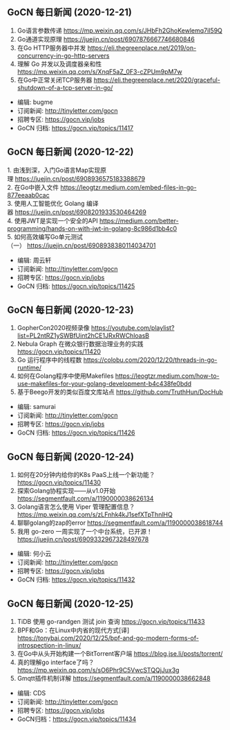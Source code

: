 ## GoCN 每日新闻 (2020-12-21)

1. Go语言参数传递 https://mp.weixin.qq.com/s/JHbFh2GhoKewlemq7iI59Q
2. Go通道实现原理 https://juejin.cn/post/6907876667746680846
3. 在Go HTTP服务器中并发 https://eli.thegreenplace.net/2019/on-concurrency-in-go-http-servers
4. 理解 Go 并发以及调度器亲和性 https://mp.weixin.qq.com/s/XnqF5aZ_0F3-cZPUm9pM7w
5. 在Go中正常关闭TCP服务器 https://eli.thegreenplace.net/2020/graceful-shutdown-of-a-tcp-server-in-go/

* 编辑: bugme
* 订阅新闻: http://tinyletter.com/gocn
* 招聘专区: https://gocn.vip/jobs
* GoCN 归档: https://gocn.vip/topics/11417

## GoCN 每日新闻 (2020-12-22)

1. 由浅到深，入门Go语言Map实现原理 https://juejin.cn/post/6908936575183388679  
2. 在Go中嵌入文件 https://leogtzr.medium.com/embed-files-in-go-877eeaab0cac  
3. 使用人工智能优化 Golang 编译器 https://juejin.cn/post/6908201933530464269  
4. 使用JWT是实现一个安全的API https://medium.com/better-programming/hands-on-with-jwt-in-golang-8c986d1bb4c0  
5. 如何高效编写Go单元测试（一） https://juejin.cn/post/6908938380114034701  

* 编辑: 周云轩
* 订阅新闻: http://tinyletter.com/gocn
* 招聘专区: https://gocn.vip/jobs
* GoCN 归档: https://gocn.vip/topics/11425

## GoCN 每日新闻 (2020-12-23)

1. GopherCon2020视频录像 https://youtube.com/playlist?list=PL2ntRZ1ySWBfUint2hCE1JRxRWChloasB
2. Nebula Graph 在微众银行数据治理业务的实践 https://gocn.vip/topics/11420
3. Go 运行程序中的线程数 https://colobu.com/2020/12/20/threads-in-go-runtime/
4. 如何在Golang程序中使用Makefiles https://leogtzr.medium.com/how-to-use-makefiles-for-your-golang-development-b4c438fe0bdd
5. 基于Beego开发的类似百度文库站点 https://github.com/TruthHun/DocHub

* 编辑: samurai
* 订阅新闻: http://tinyletter.com/gocn
* 招聘专区: https://gocn.vip/jobs
* GoCN 归档: https://gocn.vip/topics/11426


## GoCN 每日新闻 (2020-12-24)

1. 如何在20分钟内给你的K8s PaaS上线一个新功能？ https://gocn.vip/topics/11430
2. 探索Golang协程实现——从v1.0开始 https://segmentfault.com/a/1190000038626134
3. Golang语言怎么使用 Viper 管理配置信息？ https://mp.weixin.qq.com/s/zLFnhk4kJ1sefXTpThnlHQ
4. 聊聊golang的zap的error https://segmentfault.com/a/1190000038618744
5. 我用 go-zero 一周实现了一个中台系统，已开源！ https://juejin.cn/post/6909332967328497678
   
* 编辑: 何小云
* 订阅新闻: http://tinyletter.com/gocn
* 招聘专区: https://gocn.vip/jobs
* GoCN 归档: https://gocn.vip/topics/11432

## GoCN 每日新闻 (2020-12-25)

1. TiDB 使用 go-randgen 测试 join 查询  https://gocn.vip/topics/11433
2. BPF和Go：在Linux中内省的现代方式[译] https://tonybai.com/2020/12/25/bpf-and-go-modern-forms-of-introspection-in-linux/
3. 在Go中从头开始构建一个BitTorrent客户端 https://blog.jse.li/posts/torrent/
4. 真的理解go interface了吗？ https://mp.weixin.qq.com/s/sO6Phr9C5VwcSTQQjJux3g
5. Gmqtt插件机制详解 https://segmentfault.com/a/1190000038662848


- 编辑: CDS 
- 订阅新闻: http://tinyletter.com/gocn
- 招聘专区: https://gocn.vip/jobs
- GoCN归档：https://gocn.vip/topics/11434
